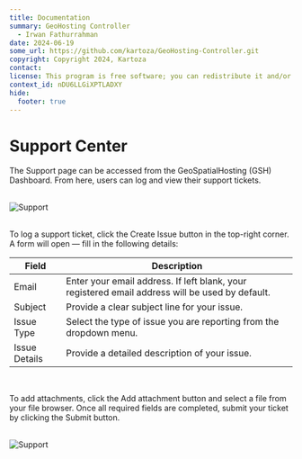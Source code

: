 ```yaml
---
title: Documentation
summary: GeoHosting Controller
  - Irwan Fathurrahman
date: 2024-06-19
some_url: https://github.com/kartoza/GeoHosting-Controller.git
copyright: Copyright 2024, Kartoza
contact:
license: This program is free software; you can redistribute it and/or modify it under the terms of the GNU Affero General Public License as published by the Free Software Foundation; either version 3 of the License, or (at your option) any later version.
context_id: nDU6LLGiXPTLADXY
hide:
  footer: true
---
```


# Support Center

The <span class="ui-page-label">Support</span> page can be accessed from the GeoSpatialHosting (GSH) Dashboard. From here, users can log and view their support tickets.

<br>

<div class="image-with-caption">
  <img src="../img/users-img-7.png" alt="Support">
</div>

<br>

To log a support ticket, click the <span class="ui-generic-label">Create Issue</span> button in the top-right corner. A form will open — fill in the following details:

<table class="my-table-style">
  <thead>
    <tr>
      <th>Field</th>
      <th>Description</th>
    </tr>
  </thead>
  <tbody>
    <tr>
      <td>Email</td>
      <td>Enter your email address. If left blank, your registered email address will be used by default.</td>
    </tr>
    <tr>
      <td>Subject</td>
      <td>Provide a clear subject line for your issue.</td>
    </tr>
    <tr>
      <td>Issue Type</td>
      <td>Select the type of issue you are reporting from the dropdown menu.</td>
    </tr>
    <tr>
      <td>Issue Details</td>
      <td>Provide a detailed description of your issue.</td>
    </tr>
  </tbody>
</table>

<br>

To add attachments, click the <span class="ui-generic-label">Add attachment</span> button and select a file from your file browser. Once all required fields are completed, submit your ticket by clicking the <span class="ui-generic-label">Submit</span> button.

<br>

<div class="image-with-caption">
  <img src="../img/users-img-8.png" alt="Support">
</div>

<br>
